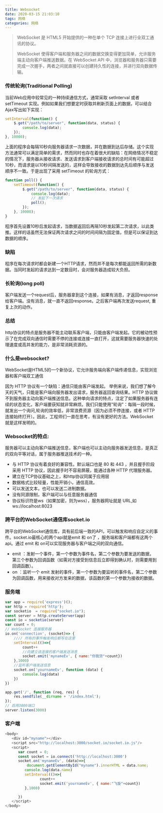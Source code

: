 ```yaml
---
title: Websocket
date: 2020-03-15 21:03:10
tags: 网络
categories: 网络
---
```


> WebSocket 是 HTML5 开始提供的一种在单个 TCP 连接上进行全双工通讯的协议。
>
> WebSocket 使得客户端和服务器之间的数据交换变得更加简单，允许服务端主动向客户端推送数据。在 WebSocket API 中，浏览器和服务器只需要完成一次握手，两者之间就直接可以创建持久性的连接，并进行双向数据传输。

### 传统轮询(Traditional Polling)

当前Web应用中较常见的一种持续通信方式，通常采取 setInterval 或者 setTimeout 实现。例如如果我们想要定时获取并刷新页面上的数据，可以结合Ajax写出如下实现：

```javascript
setInterval(function() {
    $.get("/path/to/server", function(data, status) {
        console.log(data);
    });
}, 10000);
```

上面的程序会每隔10秒向服务器请求一次数据，并在数据到达后存储。这个实现方法通常可以满足简单的需求，然而同时也存在着很大的缺陷：在网络情况不稳定的情况下，服务器从接收请求、发送请求到客户端接收请求的总时间有可能超过10秒，而请求是以10秒间隔发送的，这样会导致接收的数据到达先后顺序与发送顺序不一致。于是出现了采用 setTimeout 的轮询方式：

```javascript
function poll() {
    setTimeout(function() {
        $.get("/path/to/server", function(data, status) {
            console.log(data);
            // 发起下一次请求
            poll();
        });
    }, 10000);
}
```

程序首先设置10秒后发起请求，当数据返回后再隔10秒发起第二次请求，以此类推。这样的话虽然无法保证两次请求之间的时间间隔为固定值，但是可以保证到达数据的顺序。

### 缺陷

程序在每次请求时都会新建一个HTTP请求，然而并不是每次都能返回所需的新数据。当同时发起的请求达到一定数目时，会对服务器造成较大负担。

### 长轮询(long poll)

客户端发送一个request后，服务器拿到这个连接，如果有消息，才返回response给客户端。没有消息，就一直不返回response。之后客户端再次发送request, 重复上次的动作。

### 总结

http协议的特点是服务器不能主动联系客户端，只能由客户端发起。它的被动性预示了在完成双向通信时需要不停的连接或连接一直打开，这就需要服务器快速的处理速度或高并发的能力，是非常消耗资源的。

### 什么是websocket?

WebSocket是HTML5的一个新协议，它允许服务端向客户端传递信息，实现浏览器和客户端双工通信

因为 HTTP 协议有一个缺陷：通信只能由客户端发起。 举例来说，我们想了解今天的天气，只能是客户端向服务器发出请求，服务器返回查询结果。HTTP 协议做不到服务器主动向客户端推送信息。这种单向请求的特点，注定了如果服务器有连续的状态变化，客户端要获知就非常麻烦。我们只能使用"轮询"：每隔一段时候，就发出一个询问,轮询的效率低，非常浪费资源（因为必须不停连接，或者 HTTP 连接始终打开）。因此，工程师们一直在思考，有没有更好的方法。WebSocket 就是这样发明的。

### Websocket的特点:

服务器可以主动向客户端推送信息，客户端也可以主动向服务器发送信息，是真正的双向平等对话，属于服务器推送技术的一种。

- 与 HTTP 协议有着良好的兼容性。默认端口也是 80 和 443 ，并且握手阶段采用 HTTP 协议，因此握手时不容易屏蔽，能通过各种 HTTP 代理服务器。 
- 建立在TCP协议基础之上，和http协议同属于应用层
- 数据格式比较轻量，性能开销小，通信高效。 
- 可以发送文本，也可以发送二进制数据。 
- 没有同源限制，客户端可以与任意服务器通信
- 协议标识符是ws（如果加密，则为wss），服务器网址就是 URL,如ws://localhost:8023

### 跨平台的WebSocket通信库socket.io

跨平台的WebSocket通信库，具有前后端一致的API，可以触发和响应自定义的事件。socket.io最核心的两个api就是emit 和 on了 ，服务端和客户端都有这两个api。通过 emit 和 on可以实现服务器与客户端之间的双向通信。

- emit ：发射一个事件，第一个参数为事件名，第二个参数为要发送的数据，第三个参数为回调函数（如需对方接受到信息后立即得到确认时，则需要用到回调函数）。 
- on ：监听一个 emit 发射的事件，第一个参数为要监听的事件名，第二个参数为回调函数，用来接收对方发来的数据，该函数的第一个参数为接收的数据。

### 服务端

```javascript
var app = require('express')();
var http = require('http');
var socketio  = require("socket.io");
const server = http.createServer(app)
const io = socketio(server)
var count = 0;
// WebSocket 连接服务器
io.on('connection', (socket)=> {
    //// 所有的事件触发响应都写在这里
    setInterval(()=>{
        count++
        //向建立该连接的客户端发送消息
        socket.emit('mynameEv', { name:"你我贷"+count})
    },1000)
    //监听客户端发送信息
    socket.on('yournameEv', function (data) {
        console.log(data)
    })
})

app.get('/', function (req, res) {
    res.sendfile(__dirname + '/index.html');
});
// 启用3000端口
server.listen(3000)
```

### 客户端

```javascript
<body>
   <div id="myname"></div>
   <script src="http://localhost:3000/socket.io/socket.io.js"/>
   <script>
      var count = 0;
      const socket = io.connect('http://localhost:3000')
      socket.on('mynameEv', (data)=>{
          document.getElementById("myname").innerHTML = data.name;
         console.log(data.name)
         setInterval(()=>{
                count++
                socket.emit('yournameEv', { name:"飞旋"+count})
         },1000)

      })
   </script>
</body>
```